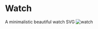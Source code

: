 # Watch
A minimalistic beautiful watch SVG
![watch](https://user-images.githubusercontent.com/104062587/164972862-43abfe9c-1f75-4f71-bdf4-16e03905cf17.png)
